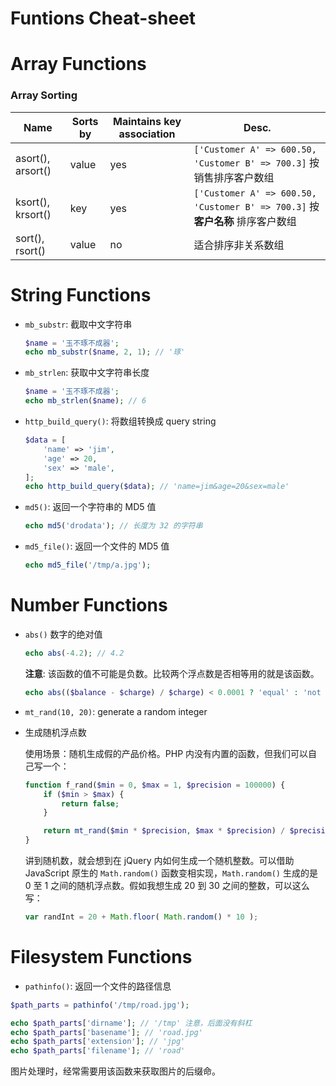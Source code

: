 # Funtions Cheat-sheet

Array Functions
============================

### Array Sorting


Name | Sorts by | Maintains key association | Desc.
-----|----------|---------------------------|--------------
asort(), arsort() | value | yes | `['Customer A' => 600.50, 'Customer B' => 700.3]` 按销售排序客户数组
ksort(), krsort() | key | yes | `['Customer A' => 600.50, 'Customer B' => 700.3]` 按**客户名称** 排序客户数组
sort(), rsort() | value | no | 适合排序非关系数组


String Functions
============================

* `mb_substr`: 截取中文字符串

  ```php
  $name = '玉不琢不成器';
  echo mb_substr($name, 2, 1); // '琢'
  ```
  
* `mb_strlen`: 获取中文字符串长度

  ```php
  $name = '玉不琢不成器';
  echo mb_strlen($name); // 6
  ```
* `http_build_query()`: 将数组转换成 query string
    
  ```php
  $data = [
      'name' => 'jim',
      'age' => 20,
      'sex' => 'male',
  ];
  echo http_build_query($data); // 'name=jim&age=20&sex=male'
  ```

* `md5()`: 返回一个字符串的 MD5 值

  
  ```php
  echo md5('drodata'); // 长度为 32 的字符串
  ```
* `md5_file()`: 返回一个文件的 MD5 值
  
  ```php
  echo md5_file('/tmp/a.jpg');
  ```

Number Functions
============================

- `abs()` 数字的绝对值
    
  ```php
  echo abs(-4.2); // 4.2
  ```

  **注意**: 该函数的值不可能是负数。比较两个浮点数是否相等用的就是该函数。
    
  ```php
  echo abs(($balance - $charge) / $charge) < 0.0001 ? 'equal' : 'not equal';
  ```

- `mt_rand(10, 20)`: generate a random integer
- 生成随机浮点数
  
  使用场景：随机生成假的产品价格。PHP 内没有内置的函数，但我们可以自己写一个：

  ```php
  function f_rand($min = 0, $max = 1, $precision = 100000) {
      if ($min > $max) {
          return false;
      }
  
      return mt_rand($min * $precision, $max * $precision) / $precision;
  }
  ```

  讲到随机数，就会想到在 jQuery 内如何生成一个随机整数。可以借助 JavaScript 原生的 `Math.random()` 函数变相实现，`Math.random()` 生成的是 0 至 1 之间的随机浮点数。假如我想生成 20 到 30 之间的整数，可以这么写：

  ```js
  var randInt = 20 + Math.floor( Math.random() * 10 );
  ```


  
Filesystem Functions
============================

* `pathinfo()`: 返回一个文件的路径信息

```php
$path_parts = pathinfo('/tmp/road.jpg');

echo $path_parts['dirname']; // '/tmp' 注意，后面没有斜杠
echo $path_parts['basename']; // 'road.jpg'
echo $path_parts['extension']; // 'jpg'
echo $path_parts['filename']; // 'road'
```

图片处理时，经常需要用该函数来获取图片的后缀命。
